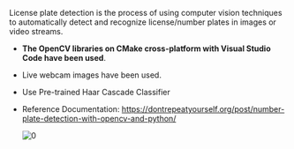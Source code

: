 
License plate detection is the process of using computer vision techniques to automatically detect and recognize license/number plates in images or video streams.

- **The OpenCV libraries on CMake cross-platform with Visual Studio Code have been used**.
- Live webcam images have been used.
- Use Pre-trained Haar Cascade Classifier

- Reference Documentation: https://dontrepeatyourself.org/post/number-plate-detection-with-opencv-and-python/
 

   ![0](https://github.com/abulzunayed/C_plus_plus_Projects/assets/122612945/5bb6887d-8db7-45f9-8855-b8184a43a351)
